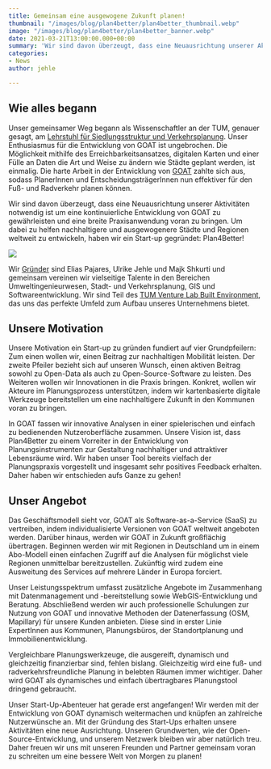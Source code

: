 ```yaml
---
title: Gemeinsam eine ausgewogene Zukunft planen!
thumbnail: "/images/blog/plan4better/plan4better_thumbnail.webp"
image: "/images/blog/plan4better/plan4better_banner.webp"
date: 2021-03-21T13:00:00.000+00:00
summary: 'Wir sind davon überzeugt, dass eine Neuausrichtung unserer Aktivitäten notwendig ist um eine kontinuierliche Entwicklung von GOAT zu gewährleisten und eine breite Praxisanwendung voran zu bringen. Um dabei zu helfen nachhaltigere und ausgewogenere Städte und Regionen weltweit zu entwickeln, haben wir ein Start-up gegründet: Plan4Better!'
categories:
- News
author: jehle

---
```


## Wie alles begann 

Unser gemeinsamer Weg begann als Wissenschaftler an der TUM, genauer gesagt, am [Lehrstuhl für Siedlungsstruktur und Verkehrsplanung](https://www.bgu.tum.de/sv/startseite/). Unser Enthusiasmus für die Entwicklung von GOAT ist ungebrochen. Die Möglichkeit mithilfe des Erreichbarkeitsansatzes, digitalen Karten und einer Fülle an Daten die Art und Weise zu ändern wie Städte geplant werden, ist einmalig. Die harte Arbeit in der Entwicklung von [GOAT](../../was-ist-goat) zahlte sich aus, sodass PlanerInnen und EntscheidungsträgerInnen nun effektiver für den Fuß- und Radverkehr planen können.

Wir sind davon überzeugt, dass eine Neuausrichtung unserer Aktivitäten notwendig ist um eine kontinuierliche Entwicklung von GOAT zu gewährleisten und eine breite Praxisanwendung voran zu bringen. Um dabei zu helfen nachhaltigere und ausgewogenere Städte und Regionen weltweit zu entwickeln, haben wir ein Start-up gegründet: Plan4Better!

![](/images/blog/plan4better/team.webp)

Wir [Gründer](../../team) sind Elias Pajares, Ulrike Jehle und Majk Shkurti und gemeinsam vereinen wir vielseitige Talente in den Bereichen Umweltingenieurwesen, Stadt- und Verkehrsplanung, GIS und Softwareentwicklung. Wir sind Teil des [TUM Venture Lab Built Environment](https://www.tum.de/en/innovation/entrepreneurship/venture-labs/), das uns das perfekte Umfeld zum Aufbau unseres Unternehmens bietet.

## Unsere Motivation

Unsere Motivation ein Start-up zu gründen fundiert auf vier Grundpfeilern: Zum einen wollen wir, einen Beitrag zur nachhaltigen Mobilität leisten. Der zweite Pfeiler bezieht sich auf unseren Wunsch, einen aktiven Beitrag sowohl zu Open-Data als auch zu Open-Source-Software zu leisten. Des Weiteren wollen wir Innovationen in die Praxis bringen. Konkret, wollen wir Akteure im Planungsprozess unterstützen, indem wir kartenbasierte digitale Werkzeuge bereitstellen um eine nachhaltigere Zukunft in den Kommunen voran zu bringen.

In GOAT fassen wir innovative Analysen in einer spielerischen und einfach zu bedienenden Nutzeroberfläche zusammen. Unsere Vision ist, dass Plan4Better zu einem Vorreiter in der Entwicklung von Planungsinstrumenten zur Gestaltung nachhaltiger und attraktiver Lebensräume wird. Wir haben unser Tool bereits vielfach der Planungspraxis vorgestellt und insgesamt sehr positives Feedback erhalten. Daher haben wir entschieden aufs Ganze zu gehen!

## Unser Angebot

Das Geschäftsmodell sieht vor, GOAT als Software-as-a-Service (SaaS) zu vertreiben, indem individualisierte Versionen von GOAT weltweit angeboten werden. Darüber hinaus, werden wir GOAT in Zukunft großflächig übertragen. Beginnen werden wir mit Regionen in Deutschland um in einem Abo-Modell einen einfachen Zugriff auf die Analysen für möglichst viele Regionen unmittelbar bereitzustellen. Zukünftig wird zudem eine Ausweitung des Services auf mehrere Länder in Europa forciert. 

Unser Leistungsspektrum umfasst zusätzliche Angebote im Zusammenhang mit Datenmanagement und -bereitstellung sowie WebGIS-Entwicklung und Beratung. Abschließend werden wir auch professionelle Schulungen zur Nutzung von GOAT und innovative Methoden der Datenerfassung (OSM, Mapillary) für unsere Kunden anbieten. Diese sind in erster Linie ExpertInnen aus Kommunen, Planungsbüros, der Standortplanung und Immobilienentwicklung. 

Vergleichbare Planungswerkzeuge, die ausgereift, dynamisch und gleichzeitig finanzierbar sind, fehlen bislang. Gleichzeitig wird eine fuß- und radverkehrsfreundliche Planung in belebten Räumen immer wichtiger. Daher wird GOAT als dynamisches und einfach übertragbares Planungstool dringend gebraucht.

Unser Start-Up-Abenteuer hat gerade erst angefangen! Wir werden mit der Entwicklung von GOAT dynamisch weitermachen und knüpfen an zahlreiche Nutzerwünsche an. Mit der Gründung des Start-Ups erhalten unsere Aktivitäten eine neue Ausrichtung. Unseren Grundwerten, wie der Open-Source-Entwicklung, und unserem Netzwerk bleiben wir aber natürlich treu. Daher freuen wir uns mit unseren Freunden und Partner gemeinsam voran zu schreiten um eine bessere Welt von Morgen zu planen!